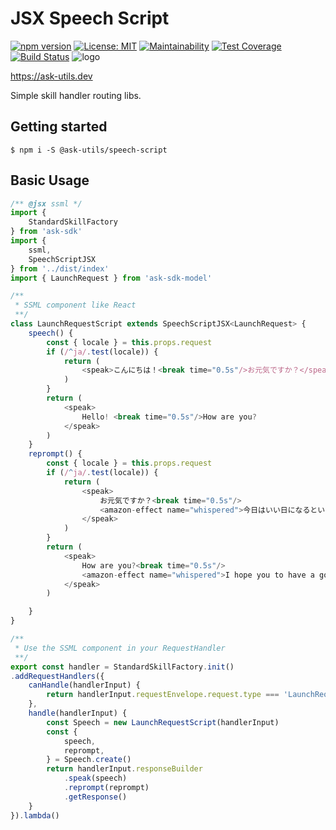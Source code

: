 # JSX Speech Script
[![npm version](https://badge.fury.io/js/%40ask-utils%2Frouter.svg)](https://badge.fury.io/js/%40ask-utils%2Frouter)
[![License: MIT](https://img.shields.io/badge/License-MIT-yellow.svg)](https://opensource.org/licenses/MIT)
[![Maintainability](https://api.codeclimate.com/v1/badges/c17851759423ce151b9e/maintainability)](https://codeclimate.com/github/ask-utils/ask-utils/maintainability)
[![Test Coverage](https://api.codeclimate.com/v1/badges/c17851759423ce151b9e/test_coverage)](https://codeclimate.com/github/ask-utils/ask-utils/test_coverage)
[![Build Status](https://travis-ci.org/ask-utils/ask-utils.svg?branch=master)](https://travis-ci.org/ask-utils/ask-utils)
![logo](https://ask-utils.dev/static/9cbabc261164aba75a5d7e32d0e53371/8a651/youtube_profile_image.png)

https://ask-utils.dev

Simple skill handler routing libs.

## Getting started

```
$ npm i -S @ask-utils/speech-script
```

## Basic Usage

```typescript
/** @jsx ssml */
import {
    StandardSkillFactory
} from 'ask-sdk'
import {
    ssml,
    SpeechScriptJSX
} from '../dist/index'
import { LaunchRequest } from 'ask-sdk-model'

/**
 * SSML component like React
 **/
class LaunchRequestScript extends SpeechScriptJSX<LaunchRequest> {
    speech() {
        const { locale } = this.props.request
        if (/^ja/.test(locale)) {
            return (
                <speak>こんにちは！<break time="0.5s"/>お元気ですか？</speak>
            )
        }
        return (
            <speak>
                Hello! <break time="0.5s"/>How are you?
            </speak>
        )
    }
    reprompt() {
        const { locale } = this.props.request
        if (/^ja/.test(locale)) {
            return (
                <speak>
                    お元気ですか？<break time="0.5s"/>
                    <amazon-effect name="whispered">今日はいい日になるといいですね。</amazon-effect>
                </speak>
            )
        }
        return (
            <speak>
                How are you?<break time="0.5s"/>
                <amazon-effect name="whispered">I hope you to have a good day.</amazon-effect>
            </speak>
        )

    }
}

/**
 * Use the SSML component in your RequestHandler
 **/
export const handler = StandardSkillFactory.init()
.addRequestHandlers({
    canHandle(handlerInput) {
        return handlerInput.requestEnvelope.request.type === 'LaunchRequest'
    },
    handle(handlerInput) {
        const Speech = new LaunchRequestScript(handlerInput)
        const {
            speech,
            reprompt,
        } = Speech.create()
        return handlerInput.responseBuilder
            .speak(speech)
            .reprompt(reprompt)
            .getResponse()
    }
}).lambda()
```
